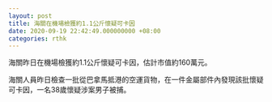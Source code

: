```yaml
---
layout: post
title: 海關在機場檢獲約1.1公斤懷疑可卡因
date: 2020-09-19 22:42:49.000000000 +08:00
categories: rthk
---
```


海關昨日在機場檢獲約1.1公斤懷疑可卡因，估計市值約160萬元。

海關人員昨日檢查一批從巴拿馬抵港的空運貨物，在一件金屬部件內發現該批懷疑可卡因，一名38歲懷疑涉案男子被捕。
